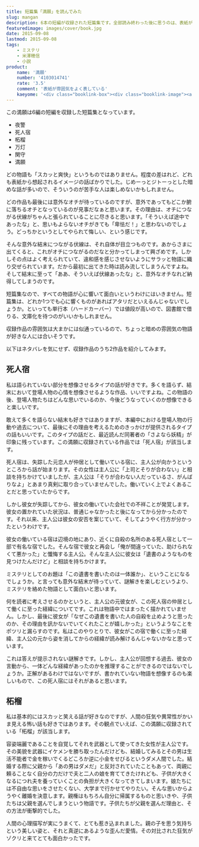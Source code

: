 ```yaml
---
title: 短篇集「満願」を読んでみた
slug: mangan
description: 6本の短編が収録された短篇集です。全部読み終わった後に思うのは、表紙がこの短篇集の雰囲気を実によく表しているということです。暗いとか悲しげとか、はかなげ、妖しげなんて言葉がよく似合うんじゃないかなと思います。
featuredimage: images/cover/book.jpg
date: 2015-09-08
lastmod: 2015-09-08
tags: 
    - ミステリ
    - 米澤穂信
    - 小説
product:
    name: '満願'
    number: '4103014741'
    rate: '3.5'
    comment: '表紙が雰囲気をよく表している'
    kaeyome: '<div class="booklink-box"><div class="booklink-image"><a href="https://www.amazon.co.jp/exec/obidos/asin/4103014741/illusionspace-22/" target="_blank" ><img src="https://ecx.images-amazon.com/images/I/41FtdEgl4hL._SL160_.jpg" style="border: none;" /></a></div><div class="booklink-info"><div class="booklink-name"><a href="https://www.amazon.co.jp/exec/obidos/asin/4103014741/illusionspace-22/" target="_blank" >満願</a><div class="booklink-powered-date">posted with <a href="https://yomereba.com" rel="nofollow" target="_blank">ヨメレバ</a></div></div><div class="booklink-detail">米澤 穂信 新潮社 2014-03-20    </div><div class="booklink-link2"><div class="shoplinkamazon"><a href="https://www.amazon.co.jp/exec/obidos/asin/4103014741/illusionspace-22/" target="_blank" >Amazon</a></div><div class="shoplinkkindle"><a href="https://www.amazon.co.jp/exec/obidos/ASIN/B00N8GBOLW/illusionspace-22/" target="_blank" >Kindle</a></div><div class="shoplinkrakuten"><a href="https://hb.afl.rakuten.co.jp/hgc/11acbc01.369b1bf6.11acbc02.cabf9fe9/?pc=http%3A%2F%2Fbooks.rakuten.co.jp%2Frb%2F12674810%2F%3Fscid%3Daf_ich_link_urltxt%26m%3Dhttp%3A%2F%2Fm.rakuten.co.jp%2Fev%2Fbook%2F" target="_blank" >楽天ブックス</a></div>                  	  <div class="shoplinkkino"><a href="https://ck.jp.ap.valuecommerce.com/servlet/referral?sid=3085416&pid=882196163&vc_url=http%3A%2F%2Fwww.kinokuniya.co.jp%2Ff%2Fdsg-01-9784103014744" target="_blank" >紀伊國屋書店<img src="https://ad.jp.ap.valuecommerce.com/servlet/gifbanner?sid=3085416&pid=882196163" height="1" width="1" border="0"></a></div>	  	  	</div></div><div class="booklink-footer"></div></div>'
---
```


この満願は6編の短編を収録した短篇集となっています。

<ul>
<li>夜警</li>
<li>死人宿</li>
<li>柘榴</li>
<li>万灯</li>
<li>関守</li>
<li>満願</li>
</ul>

どの物語も「スカッと爽快」というものではありません。程度の差はれど、どれも表紙から想起されるイメージの話ばかりでした。じめーっとジトーっとした暗めな話が多いので、そういうのが苦手な人は楽しめないかもしれません。

どの作品も最後には意外なオチが待っているのですが、意外であってもどこか腑に落ちるオチとなっているのが見事だなぁと思います。その理由は、オチにつながる伏線がちゃんと張られていることに尽きると思います。「そういえば途中であったな」と、思いもよらないオチがきても「卑怯だ！」と思わないのでしょう。どっちかというとしてやられて悔しい、という感じです。

そんな意外な結末につながる伏線は、それ自体が目立つものです。あからさまに出てくると、これがオチにつながるのだなと分かってしまって興ざめです。しかしその点はよく考えられていて、違和感を感じさせないようにサラッと物語に織り交ぜられています。だから最初に出てきた時は読み流してしまうんですよね。そして結末に至って「ああ、そういえば伏線あったな」と、意外なオチなれど納得してしまうのです。

短篇集なので、すべての物語が心に響いて面白いというわけにはいきません。短篇集は、どれか1つでも心に響くものがあればアタリだといえるんじゃないでしょうか。といっても単行本（ハードカーバー）では値段が高いので、図書館で借りる、文庫化を待つのがいいかもしれません。

収録作品の雰囲気は大まかには似通っているので、ちょっと暗めの雰囲気の物語が好きな人には合いそうです。

以下はネタバレを気にせず、収録作品のうち2作品を紹介してみます。

## 死人宿


私は語られていない部分を想像させるタイプの話が好きです。多くを語らず、結末において登場人物の心情を想像させるような作品、いいですよね。この物語の後、登場人物たちはどんな思いでいるのか、今後どうなっていくのか想像できると楽しいです。

敢えて多くを語らない結末も好きではありますが、本編中における登場人物の行動や過去について、最後にその理由を考えるためのきっかけが提供されるタイプの話もいいです。このタイプの話だと、最近読んだ同著者の「さよなら妖精」が印象に残っています。この満願に収録されている作品では「死人宿」が該当します。

死人宿は、失踪した元恋人が仲居として働いている宿に、主人公が向かうというところから話が始まります。その女性は主人公に「上司とそりが合わない」と相談を持ちかけていましたが、主人公は「そりが合わない人だっているさ、がんばりなよ」とあまり真剣に取り合っていませんでした。働いていく上でよくあることだと思っていたからです。

しかし彼女が失踪してから、彼女の働いていた会社での不祥ことが発覚します。彼女の置かれていた状況は、普通じゃなかったと後になってから分かったのです。それ以来、主人公は彼女の安否を案じていて、そしてようやく行方が分かったというわけです。

彼女の働いている宿は辺境の地にあり、近くに自殺の名所のある死人宿として一部で有名な宿でした。そんな宿で彼女と再会し「俺が間違っていた、助けられなくて悪かった」と懺悔する主人公。そんな主人公に彼女は「遺書のようなものを見つけたんだけど」と相談を持ちかけます。

ミステリとしてのお題は「この遺書を書いたのは一体誰か」、ということになるでしょうか。と言っても意外な結末が待っていて、謎解きを楽しむというより、ミステリを絡めた物語として面白いと思います。

何を読者に考えさせるのかというと、主人公の元彼女が、この死人宿の仲居として働くに至った経緯についてです。これは物語中ではまったく描かれていません。しかし、最後に彼女が「なぜこの遺書を書いた人の自殺を止めようと思ったのか、その理由を訊かないでいてくれたことが嬉しかった」というようなことをポツリと漏らすのです。私はこのやりとりで、彼女がこの宿で働くに至った経緯、主人公の元から姿を消してからの経緯が読み解けるんじゃないかなと思っています。

これは答えが提示されない謎解きです。しかし、主人公が回想する過去、彼女の言動から、一体どんな経緯があったのかを推理することができるのではないでしょうか。正解があるわけではないですが、書かれていない物語を想像するのも楽しいもので、この死人宿にはそれがあると思います。

## 柘榴

私は基本的にはスカッと笑える話が好きなのですが、人間の狂気や異常性がかいま見える怖い話も好きではあります。その観点でいえば、この満願に収録されている「柘榴」が該当します。

容姿端麗であることを自覚してそれを武器として使ってきた女性が主人公です。その美貌を武器にイケメンを勝ち取ったんだけども、結婚してみるとその男は生活不能者で金を稼いでくるどころか逆に小金をせびるというダメ人間でした。結婚する際に父親から「あの男はダメだ」と反対されていたこともあって、両親に頼ることなく自分の力だけで夫と二人の娘を育ててきたけれども、子供が大きくなるにつれ夫を養っていくことの負担が大きくなってきてしまいます。娘たちには不自由な思いをさせたくない、大学まで行かせてやりたい。そんな思いからようやく離婚を決意します。親権はもちろん自分に帰属するものと思いきや、子供たちは父親を選んでしまうという物語です。子供たちが父親を選んだ理由と、その方法が衝撃的でした。

人間の心理描写が実にうまくて、とても惹き込まれました。親の子を思う気持ちという美しい姿と、それと真逆にあるような歪んだ愛情。その対比された狂気がゾクリと来てとても面白かったです。
